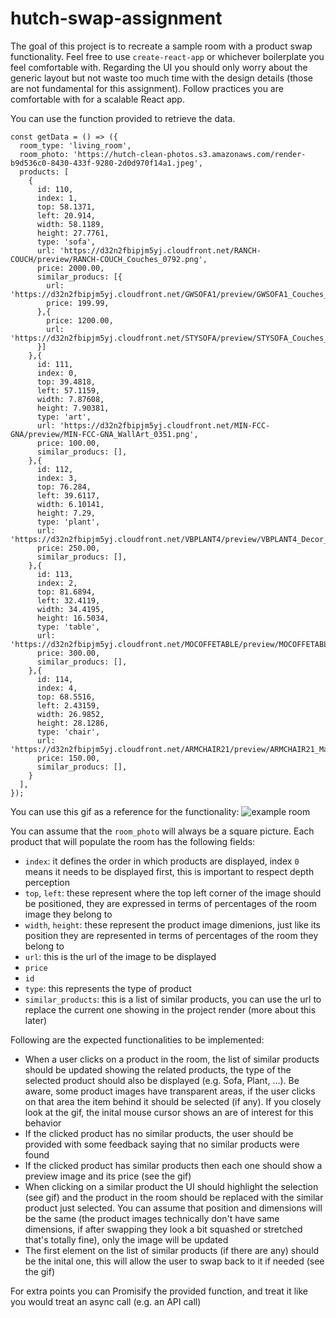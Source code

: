 # hutch-swap-assignment

The goal of this project is to recreate a sample room with a product swap functionality. Feel free to use `create-react-app` or whichever boilerplate you feel comfortable with. Regarding the UI you should only worry about the generic layout but not waste too much time with the design details (those are not fundamental for this assignment). Follow practices you are comfortable with for a scalable React app.

You can use the function provided to retrieve the data.

```
const getData = () => ({
  room_type: 'living_room',
  room_photo: 'https://hutch-clean-photos.s3.amazonaws.com/render-b9d536c0-8430-433f-9280-2d0d970f14a1.jpeg',
  products: [
    {
      id: 110,
      index: 1,
      top: 58.1371,
      left: 20.914,
      width: 58.1189,
      height: 27.7761,
      type: 'sofa',
      url: 'https://d32n2fbipjm5yj.cloudfront.net/RANCH-COUCH/preview/RANCH-COUCH_Couches_0792.png',
      price: 2000.00,
      similar_producs: [{
        url: 'https://d32n2fbipjm5yj.cloudfront.net/GWSOFA1/preview/GWSOFA1_Couches_0792.png',
        price: 199.99,
      },{
        price: 1200.00,
        url: 'https://d32n2fbipjm5yj.cloudfront.net/STYSOFA/preview/STYSOFA_Couches_0792.png',
      }]
    },{
      id: 111,
      index: 0,
      top: 39.4818,
      left: 57.1159,
      width: 7.87608,
      height: 7.90381,
      type: 'art',
      url: 'https://d32n2fbipjm5yj.cloudfront.net/MIN-FCC-GNA/preview/MIN-FCC-GNA_WallArt_0351.png',
      price: 100.00,
      similar_producs: [],
    },{
      id: 112,
      index: 3,
      top: 76.284,
      left: 39.6117,
      width: 6.10141,
      height: 7.29,
      type: 'plant',
      url: 'https://d32n2fbipjm5yj.cloudfront.net/VBPLANT4/preview/VBPLANT4_Decor_0432.png',
      price: 250.00,
      similar_producs: [],
    },{
      id: 113,
      index: 2,
      top: 81.6894,
      left: 32.4119,
      width: 34.4195,
      height: 16.5034,
      type: 'table',
      url: 'https://d32n2fbipjm5yj.cloudfront.net/MOCOFFETABLE/preview/MOCOFFETABLE_Main_0864.png',
      price: 300.00,
      similar_producs: [],
    },{
      id: 114,
      index: 4,
      top: 68.5516,
      left: 2.43159,
      width: 26.9852,
      height: 28.1286,
      type: 'chair',
      url: 'https://d32n2fbipjm5yj.cloudfront.net/ARMCHAIR21/preview/ARMCHAIR21_Main_0848.png',
      price: 150.00,
      similar_producs: [],
    }
  ],
});
```

You can use this gif as a reference for the functionality:
![example room](https://gyazo.com/80a0b6fc1123d17bf7284e8423e84587.gif)

You can assume that the `room_photo` will always be a square picture. Each product that will populate the room has the following fields:
 - `index`: it defines the order in which products are displayed, index `0` means it needs to be displayed first, this is important to respect depth perception
 - `top`, `left`: these represent where the top left corner of the image should be positioned, they are expressed in terms of percentages of the room image they belong to
 - `width`, `height`: these represent the product image dimenions, just like its position they are represented in terms of percentages of the room they belong to
 - `url`: this is the url of the image to be displayed
 - `price`
 - `id`
 - `type`: this represents the type of product
 - `similar_products`: this is a list of similar products, you can use the url to replace the current one showing in the project render (more about this later)

Following are the expected functionalities to be implemented:

- When a user clicks on a product in the room, the list of similar products should be updated showing the related products, the type of the selected product should also be displayed (e.g. Sofa, Plant, ...). Be aware, some product images have transparent areas, if the user clicks on that area the item behind it should be selected (if any). If you closely look at the gif, the inital mouse cursor shows an are of interest for this behavior
- If the clicked product has no similar products, the user should be provided with some feedback saying that no similar products were found
- If the clicked product has similar products then each one should show a preview image and its price (see the gif)
- When clicking on a similar product the UI should highlight the selection (see gif) and the product in the room should be replaced with the similar product just selected. You can assume that position and dimensions will be the same (the product images technically don't have same dimensions, if after swapping they look a bit squashed or stretched that's totally fine), only the image will be updated
- The first element on the list of similar products (if there are any) should be the inital one, this will allow the user to swap back to it if needed (see the gif)

For extra points you can Promisify the provided function, and treat it like you would treat an async call (e.g. an API call)


